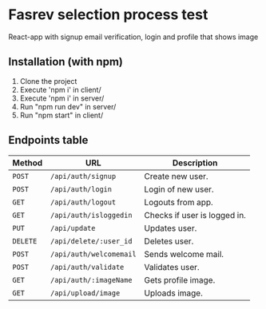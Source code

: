 # Fasrev selection process test
React-app with signup email verification, login and profile that shows image

## Installation (with npm)
1. Clone the project
2. Execute 'npm i' in client/
3. Execute 'npm i' in server/
4. Run "npm run dev" in server/
5. Run "npm start" in client/

## Endpoints table

| Method   | URL                                      | Description                              |
| -------- | ---------------------------------------- | ---------------------------------------- |
| `POST`    | `/api/auth/signup`                      | Create new user.                      |
| `POST`   | `/api/auth/login`                        | Login of new user.                       |
| `GET`    | `/api/auth/logout`                       | Logouts from app.                       |
| `GET`  | `/api/auth/isloggedin`                   | Checks if user is logged in.    |
| `PUT`   | `/api/update`                 | Updates user.                 |
| `DELETE`   | `/api/delete/:user_id`                 | Deletes user.                 |
| `POST`    | `/api/auth/welcomemail`                       | Sends welcome mail.             |
| `POST`    | `/api/auth/validate`                       | Validates user.                       |
| `GET`    | `/api/auth/:imageName`                       | Gets profile image.                       |
| `GET`    | `/api/upload/image`                       | Uploads image.                       |